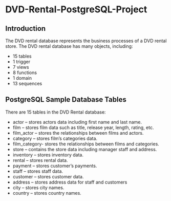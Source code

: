 # DVD-Rental-PostgreSQL-Project

## Introduction
The DVD rental database represents the business processes of a DVD rental store. The DVD rental database has many objects, including:

- 15 tables
- 1 trigger
- 7 views
- 8 functions
- 1 domain
- 13 sequences

## PostgreSQL Sample Database Tables
There are 15 tables in the DVD Rental database:
- actor – stores actors data including first name and last name.
- film – stores film data such as title, release year, length, rating, etc.
- film_actor – stores the relationships between films and actors.
- category – stores film’s categories data.
- film_category- stores the relationships between films and categories.
- store – contains the store data including manager staff and address.
- inventory – stores inventory data.
- rental – stores rental data.
- payment – stores customer’s payments.
- staff – stores staff data.
- customer – stores customer data.
- address – stores address data for staff and customers
- city – stores city names.
- country – stores country names.
